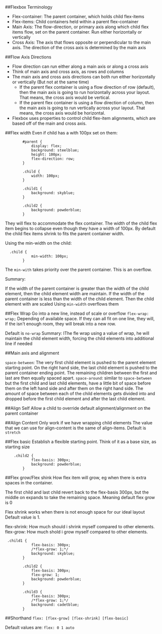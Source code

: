 ##Flexbox Terminology

* Flex-container: The parent container, which holds child flex-items
* Flex-items: Child containers held within a parent flex-container 
* Main Axis: The flow-direction, or primary axis along which child flex items flow, set on the parent container. Run either horizontally or vertically 
* Cross Axis: The axis that flows opposite or perpendicular to the main axis. The direction of the cross axis is determined by the main axis

##Flow Axis Directions

- Flow direction can run either along a main axis or along a cross axis
- Think of main axis and cross axis, as rows and columns
- The main axis and cross axis directions can both run either horizontally or vertically (But not at the same time)
  - If the parent flex container is using a flow direction of row (default), then the main axis is going to run horizontally across your layout. That means, the cross axis would be vertical. 
  - If the parent flex container is using a flow direction of column, then the main axis is going to run vertically across your layout. That means, the cross axis would be horizontal. 
- Flexbox uses properties to control child flex-item alignments, which are based off of the main and cross axis. 

##Flex width
Even if child has a with 100px set on them: 

```
        #parent {
            display: flex;
            background: steelblue;
            height: 100px;
            flex-direction: row;
        }

        .child {
            width: 100px;
        }

        .child1 {
            background: skyblue;
        }

        .child2 {
            background: powderblue;
        }

```

They will flex to accommodate the flex container. The width of the child flex item begins to collapse even though they have a width of 100px. 
By default the child flex items shrink to fits the parent container width.  

Using the min-width on the child:

```
  .child {
            min-width: 100px;
        }
```

The `min-with` takes priority over the parent container. This is an overflow.

Summary: 

If the width of the parent container is greater than the width of the child element, then the child element width are maintain.
If the width of the parent container is less than the width of the child element. Then the child element with are scaled 
Using `min-width` overflows them

##Flex Wrap
Go into a new line, instead of scale or overflow
`flex-wrap: wrap;` Depending of available space. If they can all fit on one line, they will, If the isn't enough room, they will break into a new row. 

Default is `no-wrap`
Summary: IThe fle wrap using a value of wrap, he will maintain the child element width, forcing the child elements into additional line if needed

##Main axis and alignment

`space-between`: The very first child element is pushed to the parent element starting point. On the right hand side, the last child element is pushed to the parent container ending point.
The remaining children between the first and last are then equally spaced apart. 
`space-around`: similar to `space-between` but the first child and last child elements, have a little bit of space before them on the left hand side and after them on the right hand side. The amount of space between each of the child elements 
gets divided into and dropped before the first child element and after the last child element. 

##Align Self
Allow a child to override default alignment/alignment on the parent container

##Align Content
Only work if we have wrapping child elements
The value that we can use for align-content is the same of align-items. Default is `stretch`

##Flex basic
Establish a flexible starting point.
Think of it as a base size, as starting size
```$xslt
    .child2 {
            flex-basis: 300px;
            background: powderblue;
        }
```

##Flex grow/Flex shink
How flex item will grow, eg when there is extra spaces in the container. 

The first child and last child revert back to the flex-basis 300px, but the middle on expands to take the remaining space.
Meaning default flex grow is 0

Flex shrink works when there is not enough space for our ideal layout
Default value is 1. 

flex-shrink: How much should i shrink myself compared to other elements.
flex-grow: How much shold i grow myself compared to other elements. 

```$xslt
 .child1 {
            flex-basis: 300px;
            /*flex-grow: 1;*/
            background: skyblue;
        }

        .child2 {
            flex-basis: 300px;
            flex-grow: 1;
            background: powderblue;
        }

        .child3 {
            flex-basis: 300px;
            /*flex-grow: 1;*/
            background: cadetblue;
        }
```

##Shorthand
`flex: [flex-grow] [flex-shrink] [flex-basic]`

Default values are: 
`flex: 0 1 auto`